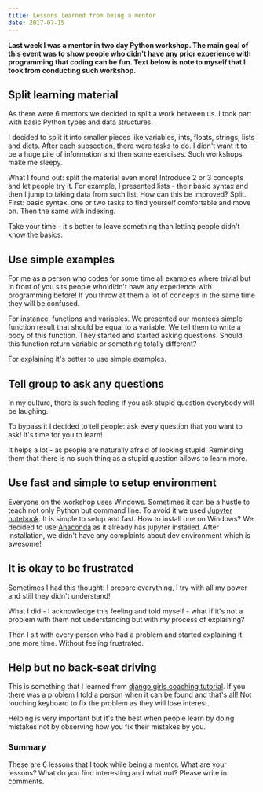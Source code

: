 ```yaml
---
title: Lessons learned from being a mentor
date: 2017-07-15
---
```


**Last week I was a mentor in two day Python workshop. The main goal of
this event was to show people who didn't have any prior experience with
programming that coding can be fun. Text below is note to myself that I
took from conducting such workshop.**

## Split learning material

As there were 6 mentors we decided to split a work between us. I took
part with basic Python types and data structures.

I decided to split it into smaller pieces like variables, ints, floats,
strings, lists and dicts. After each subsection, there were tasks to do.
I didn't want it to be a huge pile of information and then some
exercises. Such workshops make me sleepy.

What I found out: split the material even more! Introduce 2 or 3
concepts and let people try it. For example, I presented lists - their
basic syntax and then I jump to taking data from such list. How can this
be improved? Split. First: basic syntax, one or two tasks to find
yourself comfortable and move on. Then the same with indexing.

Take your time - it's better to leave something than letting people
didn't know the basics.

## Use simple examples

For me as a person who codes for some time all examples where trivial
but in front of you sits people who didn't have any experience with
programming before! If you throw at them a lot of concepts in the same
time they will be confused.

For instance, functions and variables. We presented our mentees simple
function result that should be equal to a variable. We tell them to
write a body of this function. They started and started asking
questions.
Should this function return variable or something totally different?

For explaining it's better to use simple examples.

## Tell group to ask any questions

In my culture, there is such feeling if you ask stupid question
everybody will be laughing.

To bypass it I decided to tell people:
ask every question that you want to ask! It's time for you to learn!

It helps a lot - as people are naturally afraid of looking stupid.
Reminding them that there is no such thing as a stupid question allows
to learn more.

## Use fast and simple to setup environment

Everyone on the workshop uses Windows. Sometimes it can be a hustle to
teach not only Python but command line. To avoid it we used [Jupyter
notebook](http://jupyter.org/). It is simple to setup and fast. How to
install one on Windows? We decided to use
[Anaconda](https://www.continuum.io/downloads) as it already has jupyter
installed. After installation, we didn't have any complaints about dev
environment which is awesome!

## It is okay to be frustrated

Sometimes I had this thought: I prepare everything, I try with all my
power and still they didn't understand!

What I did - I acknowledge this feeling and told myself - what if it's
not a problem with them not understanding but with my process of
explaining?

Then I sit with every person who had a problem and started explaining it
one more time. Without feeling frustrated.

## Help but no back-seat driving

This is something that I learned from [django girls coaching
tutorial](https://coach.djangogirls.org/tips/). If you there was a
problem I told a person when it can be found and that's all! Not
touching keyboard to fix the problem as they will lose interest.

Helping is very important but it's the best when people learn by doing
mistakes not by observing how you fix their mistakes by you.

### Summary

These are 6 lessons that I took while being a mentor. What are your
lessons? What do you find interesting and what not? Please write in
comments.
